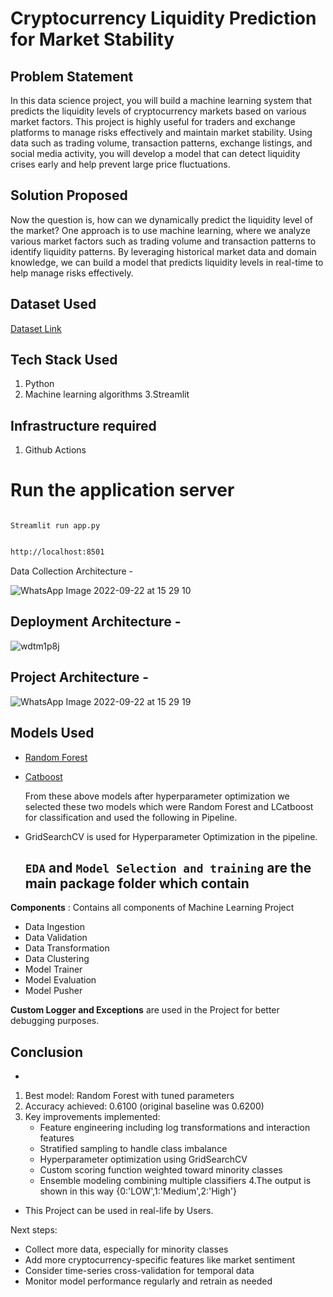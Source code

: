 # Cryptocurrency Liquidity Prediction for Market Stability
## Problem Statement
In this data science project, you will build a machine learning system that predicts the liquidity levels of cryptocurrency markets based on various market factors. This project is highly useful for traders and exchange platforms to manage risks effectively and maintain market stability. Using data such as trading volume, transaction patterns, exchange listings, and social media activity, you will develop a model that can detect liquidity crises early and help prevent large price fluctuations.
## Solution Proposed
Now the question is, how can we dynamically predict the liquidity level of the market? One approach is to use machine learning, where we analyze various market factors such as trading volume and transaction patterns to identify liquidity patterns. By leveraging historical market data and domain knowledge, we can build a model that predicts liquidity levels in real-time to help manage risks effectively.


## Dataset Used

[Dataset Link](https://drive.google.com/drive/folders/10BRgPip2Zj_56is3DilJCowjfyT6E9AM)

## Tech Stack Used
1. Python
2. Machine learning algorithms
3.Streamlit

## Infrastructure required 
1. Github Actions

# Run the application server

```

Streamlit run app.py

```
```bash

http://localhost:8501

```
 Data Collection Architecture -

![WhatsApp Image 2022-09-22 at 15 29 10](https://user-images.githubusercontent.com/71321529/192721926-de265f9b-f301-4943-ac7d-948bff7be9a0.jpeg)

## Deployment Architecture -

![wdtm1p8j](https://github.com/user-attachments/assets/4b0a6e5e-016c-49f7-953e-b2d5fb393e5c)




## Project Architecture -

![WhatsApp Image 2022-09-22 at 15 29 19](https://user-images.githubusercontent.com/71321529/192722336-54016f79-89ef-4c8c-9d71-a6e91ebab03f.jpeg)

## Models Used

* [Random Forest](https://scikit-learn.org/stable/modules/generated/sklearn.ensemble.RandomForestClassifier.html)
* [Catboost](https://catboost.ai/docs/en/concepts/python-reference_catboostclassifier)

  From these above models after hyperparameter optimization we selected these two models which were Random Forest and LCatboost for classification and used the following in Pipeline.

* GridSearchCV is used for Hyperparameter Optimization in the pipeline.
  ## `EDA` and `Model Selection and training` are the main package folder which contain

**Components** : Contains all components of Machine Learning Project

- Data Ingestion
- Data Validation
- Data Transformation
- Data Clustering
- Model Trainer
- Model Evaluation
- Model Pusher

**Custom Logger and Exceptions** are used in the Project for better debugging purposes.
## Conclusion
-
1. Best model: Random Forest with tuned parameters
2. Accuracy achieved: 0.6100 (original baseline was 0.6200)
3. Key improvements implemented:
   - Feature engineering including log transformations and interaction features
   - Stratified sampling to handle class imbalance
   - Hyperparameter optimization using GridSearchCV
   - Custom scoring function weighted toward minority classes
   - Ensemble modeling combining multiple classifiers
4.The output is shown in this way {0:'LOW',1:'Medium',2:'High'}
- This Project can be used in real-life by Users.

Next steps:
   - Collect more data, especially for minority classes
   - Add more cryptocurrency-specific features like market sentiment
   - Consider time-series cross-validation for temporal data
   - Monitor model performance regularly and retrain as needed


